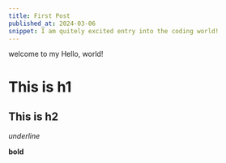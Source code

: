 ```yaml
---
title: First Post
published_at: 2024-03-06
snippet: I am quitely excited entry into the coding world!
---
```

welcome to my 
Hello, world!

# This is h1

## This is h2

_underline_

**bold**
